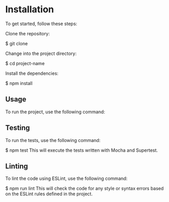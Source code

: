 # Installation

To get started, follow these steps:

Clone the repository:

$ git clone <repository-url>

Change into the project directory:

$ cd project-name

Install the dependencies:

$ npm install

## Usage

To run the project, use the following command:

## Testing 

To run the tests, use the following command:

$ npm test
This will execute the tests written with Mocha and Supertest.

## Linting

To lint the code using ESLint, use the following command:

$ npm run lint
This will check the code for any style or syntax errors based on the ESLint rules defined in the project.
